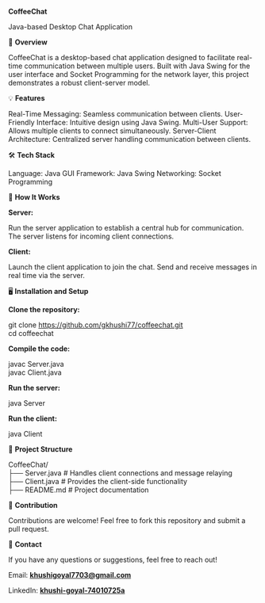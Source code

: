 **CoffeeChat**

Java-based Desktop Chat Application



📜 __Overview__

CoffeeChat is a desktop-based chat application designed to facilitate real-time communication between multiple users. Built with Java Swing for the user interface and Socket Programming for the network layer, this project demonstrates a robust client-server model.

💡 __Features__

Real-Time Messaging: Seamless communication between clients.
User-Friendly Interface: Intuitive design using Java Swing.
Multi-User Support: Allows multiple clients to connect simultaneously.
Server-Client Architecture: Centralized server handling communication between clients.

🛠️ __Tech Stack__

Language: Java
GUI Framework: Java Swing
Networking: Socket Programming

🚀 __How It Works__

**Server:**

Run the server application to establish a central hub for communication.
The server listens for incoming client connections.

**Client:**

Launch the client application to join the chat.
Send and receive messages in real time via the server.

🖥️ __Installation and Setup__

**Clone the repository:**

git clone https://github.com/gkhushi77/coffeechat.git  
cd coffeechat  

**Compile the code:**

javac Server.java  
javac Client.java  

**Run the server:**

java Server  

**Run the client:**

java Client  

📂 __Project Structure__

CoffeeChat/  
├── Server.java           # Handles client connections and message relaying  
├── Client.java           # Provides the client-side functionality  
├── README.md             # Project documentation  

🤝 __Contribution__

Contributions are welcome! Feel free to fork this repository and submit a pull request.

💌 __Contact__

If you have any questions or suggestions, feel free to reach out!

Email: **khushigoyal7703@gmail.com**

LinkedIn: **[khushi-goyal-74010725a](https://www.linkedin.com/in/khushi-goyal-74010725a/)**
